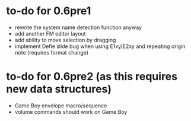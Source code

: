 # to-do for 0.6pre1

- rewrite the system name detection function anyway
- add another FM editor layout
- add ability to move selection by dragging
- implement Defle slide bug when using E1xy/E2xy and repeating origin note (requires format change)

# to-do for 0.6pre2 (as this requires new data structures)

- Game Boy envelope macro/sequence
- volume commands should work on Game Boy
